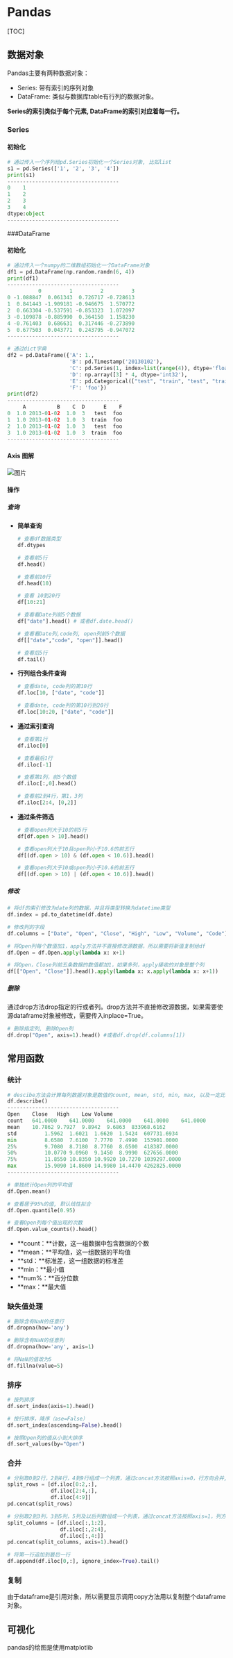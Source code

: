 # Pandas

[TOC]

## 数据对象

Pandas主要有两种数据对象：

- Series: 带有索引的序列对象
- DataFrame: 类似与数据库table有行列的数据对象。

**Series的索引类似于每个元素, DataFrame的索引对应着每一行。**

### Series

#### 初始化

```python
# 通过传入一个序列给pd.Series初始化一个Series对象, 比如list
s1 = pd.Series(['1', '2', '3', '4'])
print(s1)
------------------------------------
0    1
1    2
2    3
3    4
dtype:object
------------------------------------
```

###DataFrame

#### 初始化

```python
# 通过传入一个numpy的二维数组初始化一个DataFrame对象
df1 = pd.DataFrame(np.random.randn(6, 4))
print(df1)
------------------------------------
          0         1         2         3
0 -1.088847  0.061343  0.726717 -0.728613
1  0.841443 -1.909181 -0.946675  1.570772
2  0.663304 -0.537591 -0.853323  1.072097
3 -0.109878 -0.885990  0.364150  1.158230
4 -0.761403  0.686631  0.317446 -0.273890
5  0.677503  0.043771  0.243795 -0.947072
------------------------------------

# 通过dict字典
df2 = pd.DataFrame({'A': 1.,
                    'B': pd.Timestamp('20130102'),
                    'C': pd.Series(1, index=list(range(4)), dtype='float32'),
                    'D': np.array([3] * 4, dtype='int32'),
                    'E': pd.Categorical(["test", "train", "test", "train"]),
                    'F': 'foo'})
print(df2)
------------------------------------
     A          B    C  D      E    F
0  1.0 2013-01-02  1.0  3   test  foo
1  1.0 2013-01-02  1.0  3  train  foo
2  1.0 2013-01-02  1.0  3   test  foo
3  1.0 2013-01-02  1.0  3  train  foo
------------------------------------
```

#### Axis 图解

![图片](https://mmbiz.qpic.cn/mmbiz_jpg/RAwjyr0lc0KlXWp5qZETdGibrDuBUYgPlVRBEQ380aplEhibDWzIqHF00cD785pkdaQQmeIMZTPg9e3tzBAL9x0g/640?wx_fmt=jpeg&tp=webp&wxfrom=5&wx_lazy=1&wx_co=1)

#### 操作

##### 查询

- **简单查询**

  ```python
  # 查看df数据类型
  df.dtypes
  
  # 查看前5行
  df.head()
  
  # 查看前10行
  df.head(10)
  
  # 查看 10到20行
  df[10:21]
  
  # 查看看Date列前5个数据
  df["date"].head() # 或者df.date.head()
  
  # 查看看Date列,code列, open列前5个数据
  df[["date","code", "open"]].head()
  
  # 查看后5行
  df.tail()
  ```

- **行列组合条件查询**

  ```python
  # 查看date, code列的第10行
  df.loc[10, ["date", "code"]]
  
  # 查看date, code列的第10行到20行
  df.loc[10:20, ["date", "code"]]
  ```

- **通过索引查询**

  ```python
  # 查看第1行
  df.iloc[0]
  
  # 查看最后1行
  df.iloc[-1]
  
  # 查看第1列，前5个数值
  df.iloc[:,0].head()
  
  # 查看前2到4行，第1，3列
  df.iloc[2:4, [0,2]]
  ```

- **通过条件筛选**

  ```python
  # 查看open列大于10的前5行
  df[df.open > 10].head()
  
  # 查看open列大于10且open列小于10.6的前五行
  df[(df.open > 10) & (df.open < 10.6)].head()
  
  # 查看open列大于10或open列小于10.6的前五行
  df[(df.open > 10) | (df.open < 10.6)].head()
  ```

##### 修改

```python
# 将df的索引修改为date列的数据，并且将类型转换为datetime类型
df.index = pd.to_datetime(df.date)

# 修改列的字段
df.columns = ["Date", "Open", "Close", "High", "Low", "Volume", "Code"]

# 将Open列每个数值加1，apply方法并不直接修改源数据，所以需要将新值复制给df
df.Open = df.Open.apply(lambda x: x+1)

# 将Open，Close列前五条数据的数值都加1，如果多列，apply接收的对象是整个列
df[["Open", "Close"]].head().apply(lambda x: x.apply(lambda x: x+1))
```

##### 删除

通过drop方法drop指定的行或者列。drop方法并不直接修改源数据，如果需要使源dataframe对象被修改，需要传入inplace=True。

```python
# 删除指定列, 删除Open列
df.drop("Open", axis=1).head() #或者df.drop(df.columns[1]) 
```

## 常用函数

### 统计

```python
# descibe方法会计算每列数据对象是数值的count, mean, std, min, max, 以及一定比率的值
df.describe()
------------------------------------
Open    Close   High    Low Volume
count   641.0000    641.0000    641.0000    641.0000    641.0000
mean    10.7862 9.7927  9.8942  9.6863  833968.6162
std 		1.5962  1.6021  1.6620  1.5424  607731.6934
min 		8.6580  7.6100  7.7770  7.4990  153901.0000
25% 		9.7080  8.7180  8.7760  8.6500  418387.0000
50% 		10.0770 9.0960  9.1450  8.9990  627656.0000
75% 		11.8550 10.8350 10.9920 10.7270 1039297.0000
max 		15.9090 14.8600 14.9980 14.4470 4262825.0000
------------------------------------

# 单独统计Open列的平均值
df.Open.mean()

# 查看居于95%的值, 默认线性拟合
df.Open.quantile(0.95)

# 查看Open列每个值出现的次数
df.Open.value_counts().head()
```

- **count：**计数，这一组数据中包含数据的个数
- **mean：**平均值，这一组数据的平均值
- **std：**标准差，这一组数据的标准差
- **min：**最小值
- **num%：**百分位数
- **max：**最大值

### 缺失值处理

```python
# 删除含有NaN的任意行
df.dropna(how='any')

# 删除含有NaN的任意列
df.dropna(how='any', axis=1)

# 将NaN的值改为5
df.fillna(value=5)
```

### 排序

```python
# 按列排序
df.sort_index(axis=1).head()

# 按行排序，降序（ase=False）
df.sort_index(ascending=False).head()

# 按照Open列的值从小到大排序
df.sort_values(by="Open")
```

### 合并

```python
# 分别取0到2行，2到4行，4到9行组成一个列表，通过concat方法按照axis=0，行方向合并, axis参数不指定，默认为0
split_rows = [df.iloc[0:2,:],
              df.iloc[2:4,:], 
              df.iloc[4:9]]
pd.concat(split_rows)

# 分别取2到3列，3到5列，5列及以后列数组成一个列表，通过concat方法按照axis=1，列方向合并
split_columns = [df.iloc[:,1:2], 
                 df.iloc[:,2:4], 
                 df.iloc[:,4:]]
pd.concat(split_columns, axis=1).head()

# 将第一行追加到最后一行
df.append(df.iloc[0,:], ignore_index=True).tail()
```

### 复制

由于dataframe是引用对象，所以需要显示调用copy方法用以复制整个dataframe对象。

## 可视化

pandas的绘图是使用matplotlib

